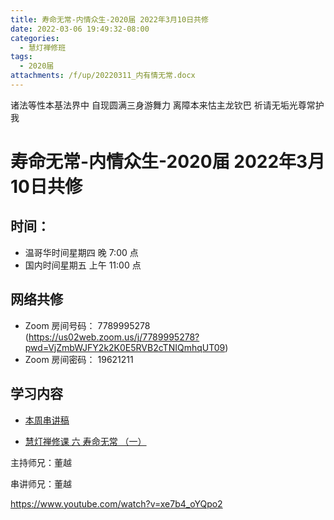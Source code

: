 ```yaml
---
title: 寿命无常-内情众生-2020届 2022年3月10日共修
date: 2022-03-06 19:49:32-08:00
categories:
  - 慧灯禅修班
tags:
  - 2020届
attachments: /f/up/20220311_内有情无常.docx
---
```

诸法等性本基法界中 自现圆满三身游舞力 
离障本来怙主龙钦巴 祈请无垢光尊常护我

# 寿命无常-内情众生-2020届 2022年3月10日共修

## 时间：

* 温哥华时间星期四 晚 7:00 点
* 国内时间星期五 上午 11:00 点

## 网络共修
* Zoom 房间号码： 7789995278 (<https://us02web.zoom.us/j/7789995278?pwd=VjZmbWJFY2k2K0E5RVB2cTNIQmhqUT09>)
* Zoom 房间密码： 19621211

## 学习内容

* [本周串讲稿](https://s3.ca-central-1.wasabisys.com/hddata/f.huidengchanxiu.net/hdv/f/up/20220311_内有情无常.docx)

* [慧灯禅修课 六 寿命无常 （一）](https://www.youtube.com/watch?v=cdNgjkBYFGk&list=PLQU9iXcMduTfoo8rKZhj69k-OOas8C1Of&index=7&ab_channel=%E6%85%A7%E7%81%AF%E4%B9%8B%E5%85%89%E7%BD%91%E7%AB%99) 

主持师兄：董越

串讲师兄：董越

<https://www.youtube.com/watch?v=xe7b4_oYQpo2>